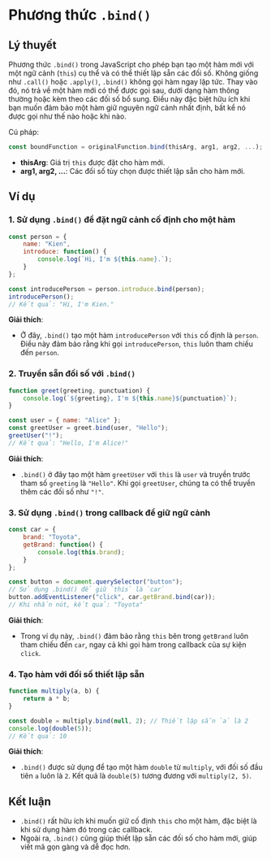 # Phương thức `.bind()`

## Lý thuyết
Phương thức `.bind()` trong JavaScript cho phép bạn tạo một hàm mới với một ngữ cảnh (`this`) cụ thể và có thể thiết lập sẵn các đối số. Không giống như `.call()` hoặc `.apply()`, `.bind()` không gọi hàm ngay lập tức. Thay vào đó, nó trả về một hàm mới có thể được gọi sau, dưới dạng hàm thông thường hoặc kèm theo các đối số bổ sung. Điều này đặc biệt hữu ích khi bạn muốn đảm bảo một hàm giữ nguyên ngữ cảnh nhất định, bất kể nó được gọi như thế nào hoặc khi nào.

Cú pháp:
```javascript
const boundFunction = originalFunction.bind(thisArg, arg1, arg2, ...);
```
- **thisArg**: Giá trị `this` được đặt cho hàm mới.
- **arg1, arg2, ...**: Các đối số tùy chọn được thiết lập sẵn cho hàm mới.

## Ví dụ

### 1. Sử dụng `.bind()` để đặt ngữ cảnh cố định cho một hàm
```javascript
const person = {
    name: "Kien",
    introduce: function() {
        console.log(`Hi, I'm ${this.name}.`);
    }
};

const introducePerson = person.introduce.bind(person);
introducePerson(); 
// Kết quả: "Hi, I'm Kien."
```
**Giải thích**:
- Ở đây, `.bind()` tạo một hàm `introducePerson` với `this` cố định là `person`. Điều này đảm bảo rằng khi gọi `introducePerson`, `this` luôn tham chiếu đến `person`.

### 2. Truyền sẵn đối số với `.bind()`
```javascript
function greet(greeting, punctuation) {
    console.log(`${greeting}, I'm ${this.name}${punctuation}`);
}

const user = { name: "Alice" };
const greetUser = greet.bind(user, "Hello");
greetUser("!"); 
// Kết quả: "Hello, I'm Alice!"
```
**Giải thích**:
- `.bind()` ở đây tạo một hàm `greetUser` với `this` là `user` và truyền trước tham số `greeting` là `"Hello"`. Khi gọi `greetUser`, chúng ta có thể truyền thêm các đối số như `"!"`.

### 3. Sử dụng `.bind()` trong callback để giữ ngữ cảnh
```javascript
const car = {
    brand: "Toyota",
    getBrand: function() {
        console.log(this.brand);
    }
};

const button = document.querySelector("button");
// Sử dụng .bind() để giữ `this` là `car`
button.addEventListener("click", car.getBrand.bind(car));
// Khi nhấn nút, kết quả: "Toyota"
```
**Giải thích**:
- Trong ví dụ này, `.bind()` đảm bảo rằng `this` bên trong `getBrand` luôn tham chiếu đến `car`, ngay cả khi gọi hàm trong callback của sự kiện `click`.

### 4. Tạo hàm với đối số thiết lập sẵn
```javascript
function multiply(a, b) {
    return a * b;
}

const double = multiply.bind(null, 2); // Thiết lập sẵn `a` là 2
console.log(double(5)); 
// Kết quả: 10
```
**Giải thích**:
- `.bind()` được sử dụng để tạo một hàm `double` từ `multiply`, với đối số đầu tiên `a` luôn là `2`. Kết quả là `double(5)` tương đương với `multiply(2, 5)`.

## Kết luận
- `.bind()` rất hữu ích khi muốn giữ cố định `this` cho một hàm, đặc biệt là khi sử dụng hàm đó trong các callback.
- Ngoài ra, `.bind()` cũng giúp thiết lập sẵn các đối số cho hàm mới, giúp viết mã gọn gàng và dễ đọc hơn.